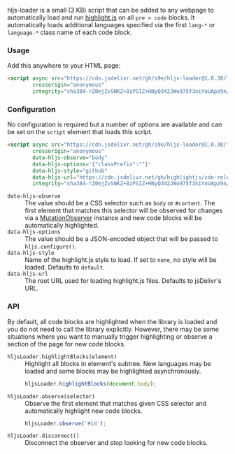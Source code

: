 hljs-loader is a small (3 KB) script that can be added to any webpage to automatically load and run [highlight.js](https://highlightjs.org/) on all `pre > code` blocks. It automatically loads additional languages specified via the first `lang-*` or `language-*` class name of each code block.


### Usage

Add this anywhere to your HTML page:

```html
<script async src="https://cdn.jsdelivr.net/gh/s9e/hljs-loader@1.0.30/loader.min.js"
        crossorigin="anonymous"
        integrity="sha384-rZ0ejZvSNKZ+8zPSIZ+HNyQ342JWo975f3niYoUApz9n/1/kQRwO8zS/BooFCO41"></script>
```


### Configuration

No configuration is required but a number of options are available and can be set on the `script` element that loads this script.

```html
<script async src="https://cdn.jsdelivr.net/gh/s9e/hljs-loader@1.0.30/loader.min.js"
        crossorigin="anonymous"
        data-hljs-observe="body"
        data-hljs-options='{"classPrefix":""}'
        data-hljs-style="github"
        data-hljs-url="https://cdn.jsdelivr.net/gh/highlightjs/cdn-release@11.6.0/build/"
        integrity="sha384-rZ0ejZvSNKZ+8zPSIZ+HNyQ342JWo975f3niYoUApz9n/1/kQRwO8zS/BooFCO41"></script>
```

<dl>
<dt><code>data-hljs-observe</code></dt>
<dd>The value should be a CSS selector such as <code>body</code> or <code>#content</code>. The first element that matches this selector will be observed for changes via a <a href="https://developer.mozilla.org/en-US/docs/Web/API/MutationObserver">MutationObserver</a> instance and new code blocks will be automatically highlighted.</dd>

<dt><code>data-hljs-options</code></dt>
<dd>The value should be a JSON-encoded object that will be passed to <code>hljs.configure()</code>.</dd>

<dt><code>data-hljs-style</code></dt>
<dd>Name of the highlight.js style to load. If set to <code>none</code>, no style will be loaded. Defaults to <code>default</code>.</dd>

<dt><code>data-hljs-url</code></dt>
<dd>The root URL used for loading highlight.js files. Defaults to jsDelivr's URL.</dd>
</dl>


### API

By default, all code blocks are highlighted when the library is loaded and you do not need to call the library explicitly. However, there may be some situations where you want to manually trigger highlighting or observe a section of the page for new code blocks.

<dl>
<dt><code>hljsLoader.highlightBlocks(element)</code></dt>
<dd>Highlight all blocks in element's subtree. New languages may be loaded and some blocks may be highlighted asynchronously.

```js
hljsLoader.highlightBlocks(document.body);
```
</dd>

<dt><code>hljsLoader.observe(selector)</code></dt>
<dd>Observe the first element that matches given CSS selector and automatically highlight new code blocks.

```js
hljsLoader.observe('#id');
```
</dd>

<dt><code>hljsLoader.disconnect()</code></dt>
<dd>Disconnect the observer and stop looking for new code blocks.</dd>
</dl>
